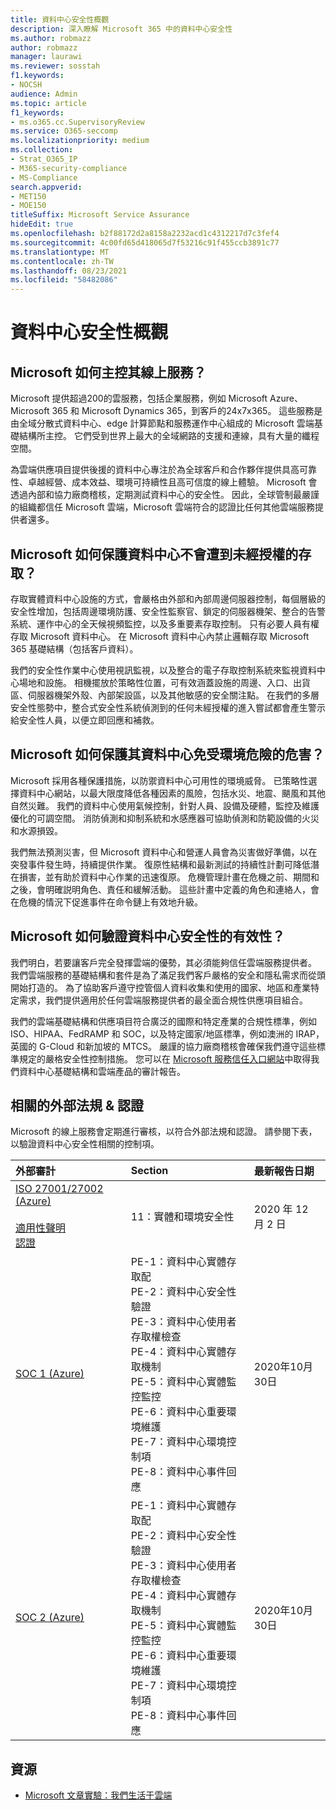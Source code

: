 ```yaml
---
title: 資料中心安全性概觀
description: 深入瞭解 Microsoft 365 中的資料中心安全性
ms.author: robmazz
author: robmazz
manager: laurawi
ms.reviewer: sosstah
f1.keywords:
- NOCSH
audience: Admin
ms.topic: article
f1_keywords:
- ms.o365.cc.SupervisoryReview
ms.service: O365-seccomp
ms.localizationpriority: medium
ms.collection:
- Strat_O365_IP
- M365-security-compliance
- MS-Compliance
search.appverid:
- MET150
- MOE150
titleSuffix: Microsoft Service Assurance
hideEdit: true
ms.openlocfilehash: b2f88172d2a8158a2232acd1c4312217d7c3fef4
ms.sourcegitcommit: 4c00fd65d418065d7f53216c91f455ccb3891c77
ms.translationtype: MT
ms.contentlocale: zh-TW
ms.lasthandoff: 08/23/2021
ms.locfileid: "58482086"
---
```

# <a name="datacenter-security-overview"></a>資料中心安全性概觀

## <a name="how-does-microsoft-host-its-online-services"></a>Microsoft 如何主控其線上服務？

Microsoft 提供超過200的雲服務，包括企業服務，例如 Microsoft Azure、Microsoft 365 和 Microsoft Dynamics 365，到客戶的24x7x365。 這些服務是由全域分散式資料中心、edge 計算節點和服務運作中心組成的 Microsoft 雲端基礎結構所主控。 它們受到世界上最大的全域網路的支援和連線，具有大量的纖程空間。

為雲端供應項目提供後援的資料中心專注於為全球客戶和合作夥伴提供具高可靠性、卓越經營、成本效益、環境可持續性且高可信度的線上體驗。 Microsoft 會透過內部和協力廠商稽核，定期測試資料中心的安全性。 因此，全球管制最嚴謹的組織都信任 Microsoft 雲端，Microsoft 雲端符合的認證比任何其他雲端服務提供者還多。

## <a name="how-does-microsoft-protect-its-datacenters-from-unauthorized-access"></a>Microsoft 如何保護資料中心不會遭到未經授權的存取？

存取實體資料中心設施的方式，會嚴格由外部和內部周邊伺服器控制，每個層級的安全性增加，包括周邊環境防護、安全性監察官、鎖定的伺服器機架、整合的告警系統、運作中心的全天候視頻監控，以及多重要素存取控制。 只有必要人員有權存取 Microsoft 資料中心。 在 Microsoft 資料中心內禁止邏輯存取 Microsoft 365 基礎結構（包括客戶資料）。

我們的安全性作業中心使用視訊監視，以及整合的電子存取控制系統來監視資料中心場地和設施。 相機擺放於策略性位置，可有效涵蓋設施的周邊、入口、出貨區、伺服器機架外殼、內部架設區，以及其他敏感的安全關注點。 在我們的多層安全性態勢中，整合式安全性系統偵測到的任何未經授權的進入嘗試都會產生警示給安全性人員，以便立即回應和補救。

## <a name="how-does-microsoft-protect-its-datacenters-from-environmental-hazards"></a>Microsoft 如何保護其資料中心免受環境危險的危害？

Microsoft 採用各種保護措施，以防禦資料中心可用性的環境威脅。 已策略性選擇資料中心網站，以最大限度降低各種因素的風險，包括水災、地震、颶風和其他自然災難。 我們的資料中心使用氣候控制，針對人員、設備及硬體，監控及維護優化的可調空間。 消防偵測和抑制系統和水感應器可協助偵測和防範設備的火災和水源損毀。

我們無法預測災害，但 Microsoft 資料中心和營運人員會為災害做好準備，以在突發事件發生時，持續提供作業。 復原性結構和最新測試的持續性計劃可降低潛在損害，並有助於資料中心作業的迅速復原。 危機管理計畫在危機之前、期間和之後，會明確説明角色、責任和緩解活動。 這些計畫中定義的角色和連絡人，會在危機的情況下促進事件在命令鏈上有效地升級。

## <a name="how-does-microsoft-verify-the-effectiveness-of-datacenter-security"></a>Microsoft 如何驗證資料中心安全性的有效性？

我們明白，若要讓客戶完全發揮雲端的優勢，其必須能夠信任雲端服務提供者。 我們雲端服務的基礎結構和套件是為了滿足我們客戶嚴格的安全和隱私需求而從頭開始打造的。 為了協助客戶遵守控管個人資料收集和使用的國家、地區和產業特定需求，我們提供適用於任何雲端服務提供者的最全面合規性供應項目組合。

我們的雲端基礎結構和供應項目符合廣泛的國際和特定產業的合規性標準，例如 ISO、HIPAA、FedRAMP 和 SOC，以及特定國家/地區標準，例如澳洲的 IRAP，英國的 G-Cloud 和新加坡的 MTCS。 嚴謹的協力廠商稽核會確保我們遵守這些標準規定的嚴格安全性控制措施。 您可以在 [Microsoft 服務信任入口網站](https://servicetrust.microsoft.com/)中取得我們資料中心基礎結構和雲端產品的審計報告。

## <a name="related-external-regulations--certifications"></a>相關的外部法規 & 認證

Microsoft 的線上服務會定期進行審核，以符合外部法規和認證。 請參閱下表，以驗證資料中心安全性相關的控制項。

| **外部審計** | **Section** | **最新報告日期** |
|:--------------------|:------------|:-----------------------|  
| [ISO 27001/27002 (Azure) ](https://servicetrust.microsoft.com/ViewPage/MSComplianceGuideV3?command=Download&downloadType=Document&downloadId=e9116047-f327-430c-a83f-166b7e561ad6&tab=7027ead0-3d6b-11e9-b9e1-290b1eb4cdeb&docTab=7027ead0-3d6b-11e9-b9e1-290b1eb4cdeb_ISO_Reports) <br><br> [適用性聲明](https://servicetrust.microsoft.com/ViewPage/MSComplianceGuideV3?command=Download&downloadType=Document&downloadId=00af6c3e-7f3e-4e0d-8b0e-79f45ef2cef1&tab=7027ead0-3d6b-11e9-b9e1-290b1eb4cdeb&docTab=7027ead0-3d6b-11e9-b9e1-290b1eb4cdeb_ISO_Reports) <br> [認證](https://servicetrust.microsoft.com/ViewPage/MSComplianceGuideV3?command=Download&downloadType=Document&downloadId=d7af5304-3a31-40e6-9abb-e26352305d41&tab=7027ead0-3d6b-11e9-b9e1-290b1eb4cdeb&docTab=7027ead0-3d6b-11e9-b9e1-290b1eb4cdeb_ISO_Reports) | 11：實體和環境安全性 | 2020 年 12 月 2 日 |
| [SOC 1 (Azure) ](https://servicetrust.microsoft.com/ViewPage/MSComplianceGuideV3?command=Download&downloadType=Document&downloadId=66043614-5628-4e26-83be-057eb3bb026c&tab=7027ead0-3d6b-11e9-b9e1-290b1eb4cdeb&docTab=7027ead0-3d6b-11e9-b9e1-290b1eb4cdeb_SOC_%2F_SSAE_16_Reports) | PE-1：資料中心實體存取配 <br> PE-2：資料中心安全性驗證 <br> PE-3：資料中心使用者存取權檢查 <br> PE-4：資料中心實體存取機制 <br> PE-5：資料中心實體監控監控 <br> PE-6：資料中心重要環境維護 <br> PE-7：資料中心環境控制項 <br> PE-8：資料中心事件回應 | 2020年10月30日 |
| [SOC 2 (Azure) ](https://servicetrust.microsoft.com/ViewPage/MSComplianceGuideV3?command=Download&downloadType=Document&downloadId=ce5bfbea-3514-40ae-a8a6-3617106a0b56&tab=7027ead0-3d6b-11e9-b9e1-290b1eb4cdeb&docTab=7027ead0-3d6b-11e9-b9e1-290b1eb4cdeb_SOC_%2F_SSAE_16_Reports) | PE-1：資料中心實體存取配 <br> PE-2：資料中心安全性驗證 <br> PE-3：資料中心使用者存取權檢查 <br> PE-4：資料中心實體存取機制 <br> PE-5：資料中心實體監控監控 <br> PE-6：資料中心重要環境維護 <br> PE-7：資料中心環境控制項 <br> PE-8：資料中心事件回應 | 2020年10月30日 |

## <a name="resources"></a>資源

- [Microsoft 文章實驗：我們生活于雲端](https://news.microsoft.com/stories/microsoft-datacenter-tour/)